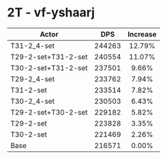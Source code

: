 # 2T - vf-yshaarj
| Actor | DPS | Increase |
|---|:---:|:---:|
|T31-2_4-set|244263|12.79%|
|T29-2-set+T31-2-set|240554|11.07%|
|T30-2-set+T31-2-set|237501|9.66%|
|T29-2_4-set|233762|7.94%|
|T31-2-set|233514|7.82%|
|T30-2_4-set|230503|6.43%|
|T29-2-set+T30-2-set|229182|5.82%|
|T29-2-set|223828|3.35%|
|T30-2-set|221469|2.26%|
|Base|216571|0.00%|
